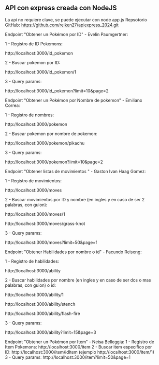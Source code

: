 ## API con express creada con NodeJS

La api no requiere clave, se puede ejecutar con
node app.js
Repsotorio GitHub: https://github.com/reiken27/apiexpress_2024.git

Endpoint "Obtener un Pokémon por ID" - Evelin Paumgertner:

1 - Registro de ID Pokemons:

http://localhost:3000/id_pokemon

2 - Buscar pokemon por ID:

http://localhost:3000/id_pokemon/1

3 - Query params:

http://localhost:3000/id_pokemon?limit=10&page=2

Endpoint "Obtener un Pokémon por Nombre de pokemon" - Emiliano Correa:

1 - Registro de nombres:

http://localhost:3000/pokemon

2 - Buscar pokemon por nombre de pokemon:

http://localhost:3000/pokemon/pikachu

3 - Query params:

http://localhost:3000/pokemon?limit=10&page=2

Endpoint "Obtener listas de movimientos " - Gaston Ivan Haag Gomez:

1 - Registro de movimientos:

http://localhost:3000/moves

2 - Buscar movimientos por ID y nombre (en ingles y en caso de ser 2 palabras, con guion):

http://localhost:3000/moves/1

http://localhost:3000/moves/grass-knot

3 - Query params:

http://localhost:3000/moves?limit=50&page=1

Endpoint "Obtener Habilidades por nombre o id" - Facundo Reiseng:

1 - Registro de habilidades:

http://localhost:3000/ability

2 - Buscar habilidades por nombre (en ingles y en caso de ser dos o mas palabras, con guion) o id:

http://localhost:3000/ability/1

http://localhost:3000/ability/stench

http://localhost:3000/ability/flash-fire

3 - Query params:

http://localhost:3000/ability?limit=15&page=3


Endpoint "Obtener un Pokémon por Item" - Neisa Belleggia:
1 - Registro de Item Pokemons:
http://localhost:3000/item
2 - Buscar item específico por ID:
http://localhost:3000/item/idItem  (ejemplo http://localhost:3000/item/1)
3 - Query params:
http://localhost:3000/item?limit=50&page=1



